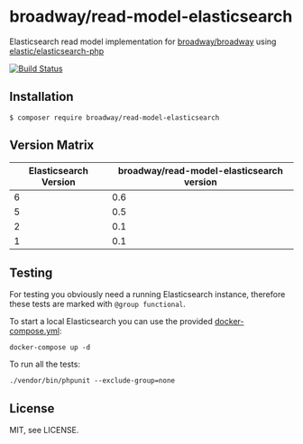 broadway/read-model-elasticsearch
=================================

Elasticsearch read model implementation for [broadway/broadway](https://github.com/broadway/broadway) 
using [elastic/elasticsearch-php](https://github.com/elastic/elasticsearch-php)

[![Build Status](https://travis-ci.org/broadway/read-model-elasticsearch.svg?branch=master)](https://travis-ci.org/broadway/read-model-elasticsearch)

## Installation

```
$ composer require broadway/read-model-elasticsearch
```

## Version Matrix

| Elasticsearch Version | broadway/read-model-elasticsearch version |
| --------------------- | ----------------------------------------- |
| 6                     | 0.6                                       |
| 5                     | 0.5                                       |
| 2                     | 0.1                                       |
| 1                     | 0.1                                       |

## Testing
For testing you obviously need a running Elasticsearch instance, therefore
these tests are marked with `@group functional`.

To start a local Elasticsearch you can use the provided [docker-compose.yml](https://docs.docker.com/compose/compose-file/):

```
docker-compose up -d
```

To run all the tests:

```
./vendor/bin/phpunit --exclude-group=none
```

## License

MIT, see LICENSE.
